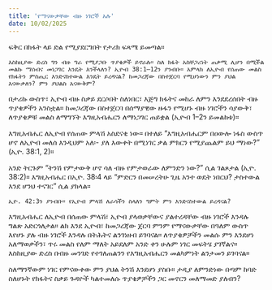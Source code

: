 ```yaml
---
title: 'የማናውቃቸው ብዙ ነገሮች አሉ'
date: 10/02/2025
---
```


ፍቅር በክፋት ላይ ድል የሚያደርግበት የታሪክ ፍጻሜ ይመጣል።

`እስከዚያው ድረስ ግን ብዙ ግራ የሚያጋቡ ጥያቄዎች ይኖራሉ። ስለ ክፋት አስቸጋሪነት ጠቃሚ ሊሆን በሚችል መልኩ ማሰብና መነጋገር እንዴት እንችላለን? ኢዮብ 38:1–12ን ያንብቡ። አምላክ ለኢዮብ የሰጠው መልስ የክፋትን ምስጢር እንድናስተውል እንዴት ይረዳናል? ከመጋረጃው በስተጀርባ የሚሆነውን ምን ያህል እናውቃለን? ምን ያህልስ አናውቅም?`

በታሪኩ ውስጥ፣ ኢዮብ ብዙ ስቃይ ደርሶበት ስለነበር፣ እጅግ ክፋትና መከራ ለምን እንደደረሰበት ብዙ ጥያቄዎችን አንስቷል። ከመጋረጃው በስተጀርባ በሰማያዊው ዙፋን የሚሆኑ ብዙ ነገሮችን ሳያውቅ፣ ለጥያቄዎቹ መልስ ለማግኘት እግዚአብሔርን ለማነጋገር ጠይቋል (ኢዮብ 1–2ን ይመልከቱ)።

እግዚአብሔር ለኢዮብ የሰጠው ምላሽ አስደናቂ ነው። በተለይ “እግዚአብሔርም በዐውሎ ነፋስ ውስጥ ሆኖ ለኢዮብ መለሰ እንዲህም አለ፡- ያለ እውቀት በሚነገር ቃል ምክርን የሚያጨልም ይህ ማነው?” (ኢዮ. 38:1, 2)።

አንድ ትርጉም “ትንሽ የምታውቅ ሆኖ ሳለ ብዙ የምታወራው ለምንድን ነው?” ሲል ገልጾታል (ኢዮ. 38:2)። እግዚአብሔር በኢዮ. 38፡4 ላይ “ምድርን በመሠረትሁ ጊዜ አንተ ወዴት ነበርህ? ታስተውል እንደ ሆንህ ተናገር” ሲል ያክላል።

`ኢዮ. 42:3ን ያንብቡ። የኢዮብ ምላሽ ለራሳችን ስላለን ግምት ምን እንድናስተውል ይረዳናል?`

እግዚአብሔር ለኢዮብ በሰጠው ምላሽ፣ ኢዮብ ያላወቃቸውና ያልተረዳቸው ብዙ ነገሮች እንዳሉ ግልጽ አድርጎለታል። ልክ እንደ ኢዮብ፣ ከመጋረጃው ጀርባ ምንም የማናውቃቸው በዓለም ውስጥ እየሆኑ ያሉ ብዙ ነገሮች እንዳሉ በትሕትና ልንገነዘብ ይገባናል። ለጥያቄዎቻችን መልሱ ምን እንደሆነ አለማወቃችን፣ ጥሩ መልስ የለም ማለት አይደለም አንድ ቀን ሁሉም ነገር መፍትሄ ያገኛልና። እስከዚያው ድረስ በብዙ መንገድ የተገለጠልንን የእግዚአብሔርን መልካምነት ልንታመን ይገባናል።

ስለማንኛውም ነገር የምናውቀው ምን ያህል ትንሽ እንደሆነ ያስቡ። ታዲያ ለምንድነው በጣም ከባድ ስለሆኑት የክፋትና ስቃይ ጉዳዮች ካልተመለሱ ጥያቄዎቻችን ጋር መኖርን መለማመድ ያለብን?